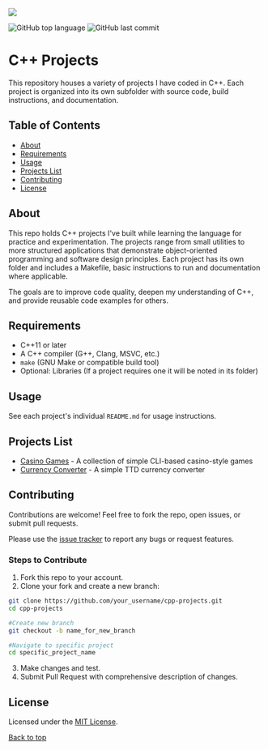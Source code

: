 <a name="top"></a>

![](https://i.imgur.com/UPnieDk.png)

![GitHub top language](https://img.shields.io/github/languages/top/0xNick404/cpp-projects)
![GitHub last commit](https://img.shields.io/github/last-commit/0xNick404/cpp-projects)

# C++ Projects

This repository houses a variety of projects I have coded in C++. Each project is organized into its own subfolder with source code, build instructions, and documentation.

## Table of Contents

- [About](#about)
- [Requirements](#requirements)
- [Usage](#usage)
- [Projects List](#projects-list)
- [Contributing](#contributing)
- [License](#license)

## About

This repo holds C++ projects I've built while learning the language for practice and experimentation. The projects range from small utilities to more structured applications that demonstrate object-oriented programming and software design principles. Each project has its own folder and includes a Makefile, basic instructions to run and documentation where applicable.

The goals are to improve code quality, deepen my understanding of C++, and provide reusable code examples for others.

## Requirements

- C++11 or later
- A C++ compiler (G++, Clang, MSVC, etc.)
- `make` (GNU Make or compatible build tool)
- Optional: Libraries (If a project requires one it will be noted in its folder)

## Usage

See each project's individual `README.md` for usage instructions.

## Projects List

- [Casino Games](./casino-games) - A collection of simple CLI-based casino-style games
- [Currency Converter](./currency-converter) - A simple TTD currency converter

## Contributing

Contributions are welcome! Feel free to fork the repo, open issues, or submit pull requests.

Please use the [issue tracker](https://github.com/0xNick404/cpp-projects/issues) to report any bugs or request features.

### Steps to Contribute

1. Fork this repo to your account.
2. Clone your fork and create a new branch:
```bash
git clone https://github.com/your_username/cpp-projects.git
cd cpp-projects

#Create new branch
git checkout -b name_for_new_branch

#Navigate to specific project
cd specific_project_name
```
3. Make changes and test.
4. Submit Pull Request with comprehensive description of changes.

## License

Licensed under the [MIT License](LICENSE).


[Back to top](#top)
